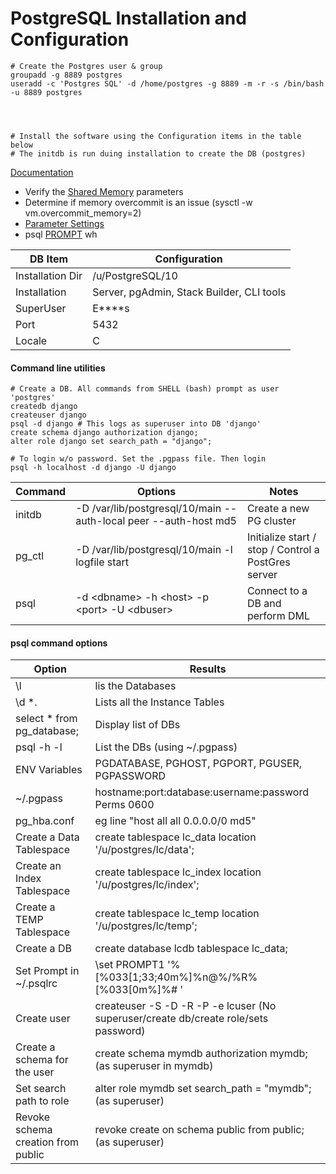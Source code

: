 # PostgreSQL Installation and Configuration

```apple js
# Create the Postgres user & group
groupadd -g 8889 postgres
useradd -c 'Postgres SQL' -d /home/postgres -g 8889 -m -r -s /bin/bash -u 8889 postgres




# Install the software using the Configuration items in the table below
# The initdb is run duing installation to create the DB (postgres)
```
[Documentation](https://www.postgresql.org/docs/current/static/index.html)
 
 * Verify the [Shared Memory](https://www.postgresql.org/docs/current/static/kernel-resources.html) parameters
 * Determine if memory overcommit is an issue (sysctl -w vm.overcommit_memory=2)
 * [Parameter Settings](https://www.postgresql.org/docs/current/static/runtime-config.html) 
 * psql [PROMPT](https://www.postgresql.org/docs/8.4/static/app-psql.html#APP-PSQL-PROMPTING)
wh

DB Item | Configuration
--- | ---
Installation Dir | /u/PostgreSQL/10
Installation | Server, pgAdmin, Stack Builder, CLI tools
SuperUser | E****s
Port | 5432
Locale | C

#### Command line utilities
```
# Create a DB. All commands from SHELL (bash) prompt as user 'postgres'
createdb django
createuser django
psql -d django # This logs as superuser into DB 'django'
create schema django authorization django;
alter role django set search_path = "django";

# To login w/o password. Set the .pgpass file. Then login 
psql -h localhost -d django -U django
```
Command | Options | Notes
--- |--- | ---
initdb | -D /var/lib/postgresql/10/main --auth-local peer --auth-host md5 | Create a new PG cluster
pg_ctl | -D /var/lib/postgresql/10/main -l logfile start | Initialize start / stop / Control a PostGres server
psql | -d \<dbname> -h \<host> -p \<port> -U \<dbuser> | Connect to a DB and perform DML

#### psql command options

Option | Results | 
--- | ---
\l | lis the Databases
\d *. | Lists all the Instance Tables
select * from pg_database; | Display list of DBs
psql -h <hostname> -l | List the DBs (using ~/.pgpass)
ENV Variables | PGDATABASE, PGHOST, PGPORT, PGUSER, PGPASSWORD
~/.pgpass | hostname:port:database:username:password Perms 0600
pg_hba.conf | eg line "host    all             all             0.0.0.0/0              md5"
Create a Data Tablespace | create tablespace lc_data location '/u/postgres/lc/data';
Create an Index Tablespace | create tablespace lc_index location '/u/postgres/lc/index';
Create a TEMP Tablespace | create tablespace lc_temp location '/u/postgres/lc/temp';
Create a DB | create database lcdb tablespace lc_data;
Set Prompt in ~/.psqlrc | \set PROMPT1 '%[%033[1;33;40m%]%n@%/%R%[%033[0m%]%# '
Create user | createuser -S -D -R -P -e lcuser (No superuser/create db/create role/sets password)
Create a schema for the user | create schema mymdb authorization mymdb; (as superuser in mymdb)
Set search path to role | alter role mymdb set search_path = "mymdb"; (as superuser)
Revoke schema creation from public |  revoke create on schema public from public; (as superuser)

